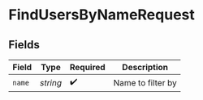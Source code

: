 # FindUsersByNameRequest


## Fields

| Field              | Type               | Required           | Description        |
| ------------------ | ------------------ | ------------------ | ------------------ |
| `name`             | *string*           | :heavy_check_mark: | Name to filter by  |